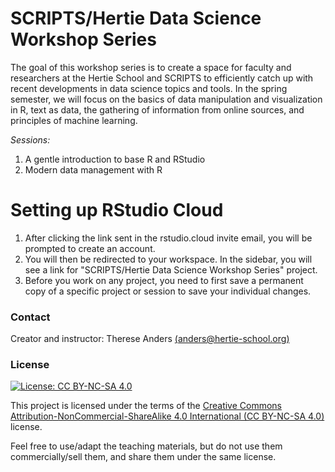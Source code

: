 # SCRIPTS/Hertie Data Science Workshop Series 

The goal of this workshop series is to create a space for faculty and researchers at the Hertie School and SCRIPTS to efficiently catch up with recent developments in data science topics and tools. In the spring semester, we will focus on the basics of data manipulation and visualization in R, text as data, the gathering of information from online sources, and principles of machine learning.

*Sessions:* 

1. A gentle introduction to base R and RStudio 
2. Modern data management with R 

# Setting up RStudio Cloud 

1. After clicking the link sent in the rstudio.cloud invite email, you will be prompted to create an account. 
2. You will then be redirected to your workspace. In the sidebar, you will see a link for "SCRIPTS/Hertie Data Science Workshop Series" project. 
3. Before you work on any project, you need to first save a permanent copy of a specific project or session to save your individual changes. 


### Contact
Creator and instructor: Therese Anders [(anders@hertie-school.org)](anders@hertie-school.org)


### License
[![License: CC BY-NC-SA 4.0](https://img.shields.io/badge/License-CC%20BY--NC--SA%204.0-lightgrey.svg)](https://creativecommons.org/licenses/by-nc-sa/4.0/)

This project is licensed under the terms of the [Creative Commons Attribution-NonCommercial-ShareAlike 4.0 International (CC BY-NC-SA 4.0)](https://creativecommons.org/licenses/by-nc-sa/4.0/) license.

Feel free to use/adapt the teaching materials, but do not use them commercially/sell them, and share them under the same license.
